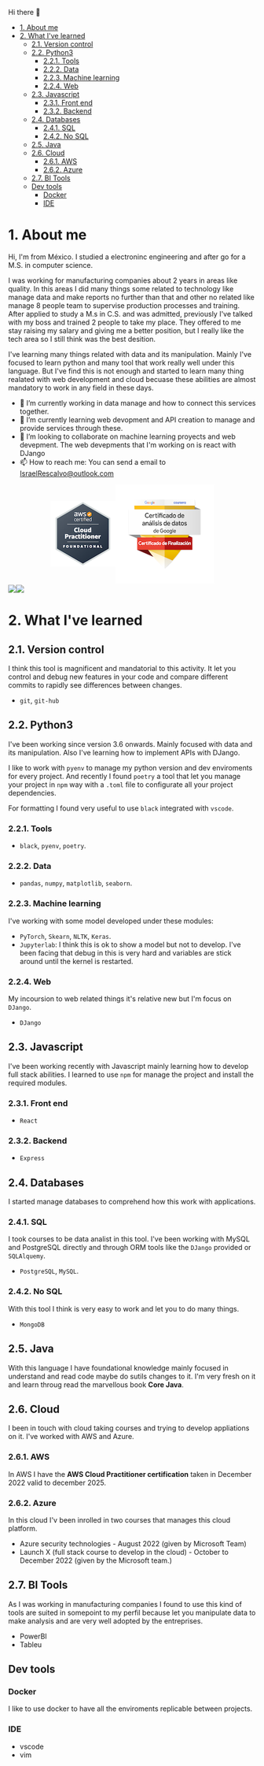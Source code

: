  Hi there 👋


- [1. About me](#1-about-me)
- [2. What I've learned](#2-what-ive-learned)
  - [2.1. Version control](#21-version-control)
  - [2.2. Python3](#22-python3)
    - [2.2.1. Tools](#221-tools)
    - [2.2.2. Data](#222-data)
    - [2.2.3. Machine learning](#223-machine-learning)
    - [2.2.4. Web](#224-web)
  - [2.3. Javascript](#23-javascript)
    - [2.3.1. Front end](#231-front-end)
    - [2.3.2. Backend](#232-backend)
  - [2.4. Databases](#24-databases)
    - [2.4.1. SQL](#241-sql)
    - [2.4.2. No SQL](#242-no-sql)
  - [2.5. Java](#25-java)
  - [2.6. Cloud](#26-cloud)
    - [2.6.1. AWS](#261-aws)
    - [2.6.2. Azure](#262-azure)
  - [2.7. BI Tools](#27-bi-tools)
  - [Dev tools](#dev-tools)
    - [Docker](#docker)
    - [IDE](#ide)



# 1. About me

Hi, I'm from México. I studied a electroninc engineering and after go for a M.S. in  computer science.

I was working for manufacturing companies about 2 years in areas like quality. In this areas I did many things some related to technology like manage data and make reports no further than that and other no related like manage 8 people team to supervise production processes and training. After applied to study a M.s in C.S. and was admitted, previously I've talked with my boss and trained 2 people to take my place. They offered to me stay raising my salary and giving me a better position, but I really like the tech area so I still think was the best desition.


I've learning many things related with data and its manipulation.
Mainly I've focused to learn python and many tool that work really well under this language. But I've find this is not enough and started to learn many thing realated with web development and cloud becuase these abilities are almost mandatory to work in any field in these days. 

- 🔭 I’m currently working in data manage and how to connect this services together.
- 🌱 I’m currently learning web devopment and API creation to manage and provide services through these.
- 👯 I’m looking to collaborate on machine learning proyects and web devepment. The web devepments that I'm working on is react with DJango
- 📫 How to reach me: You can send a email to IsraelRescalvo@outlook.com


<div style="display: flex; align-items: center; justify-content: center">
    <a href="https://www.credly.com/badges/403202c1-ae40-4bec-bfea-006f4dc413a3/public_url">
    <img src="./images/aws-practitioner.png">
    </a>
    <a href="https://www.credly.com/badges/62112e4f-0f91-406d-96b4-5ba9f6e2a34c/public_url">
    <img src="./images/data_analysis.png">
    </a>
</div>


<div style="display: flex">
<img  src="https://github-readme-stats-qk4fsd7tf-standard-io.vercel.app/api/top-langs/?username=Standard-IO&layout=compact&theme=dracula"/>
<img  src="https://github-readme-stats-qk4fsd7tf-standard-io.vercel.app/api?username=Standard-IO&layout=compact&theme=dracula&show_icons=true"/>
</div>


# 2. What I've learned

##  2.1. Version control
I think this tool is magnificent and mandatorial to this activity. It let you control and debug new features in your code and compare different commits to rapidly see differences between changes.

  * `git`, `git-hub`
## 2.2. Python3
I've been working since version 3.6 onwards. Mainly focused with data and its manipulation. Also I've learning how to implement APIs with DJango.

I like to work with `pyenv` to manage my python version and dev enviroments for every project. And recently I found `poetry` a tool that let you manage your project in `npm` way with a `.toml` file to configurate all your project dependencies.

For formatting I found very useful to use `black` integrated with `vscode`. 

### 2.2.1. Tools
* `black`, `pyenv`, `poetry`.

### 2.2.2. Data
* `pandas`, `numpy`, `matplotlib`, `seaborn`.

### 2.2.3. Machine learning 
I've working with some model developed under these modules:
* `PyTorch`, `Skearn`, `NLTK`, `Keras`.
* `Jupyterlab`: I think this is ok to show a model but not to develop. I've been facing that debug in this is very hard and variables are stick around until the kernel is restarted.

### 2.2.4. Web
My incoursion to web related things it's relative new but I'm focus on `DJango`.
* `DJango`

## 2.3. Javascript
I've been working recently with Javascript mainly learning how to develop full stack abilities. I learned to use `npm` for manage the project and install the required modules.

### 2.3.1. Front end
* `React`
### 2.3.2. Backend
* `Express`
  

## 2.4. Databases
I started manage databases to comprehend how this work with applications.

### 2.4.1. SQL
I took courses to be data analist in this tool. I've been working with MySQL and PostgreSQL directly and through ORM tools like the `DJango` provided or  `SQLAlquemy`.

* `PostgreSQL`, `MySQL`.

### 2.4.2. No SQL
With this tool I think is very easy to work and let you to do many things.

* `MongoDB`

## 2.5. Java

With this language I have foundational knowledge mainly focused in understand and read code maybe do sutils changes to it. I'm very fresh on it and learn throug read the marvellous book **Core Java**.

## 2.6. Cloud

I been in touch with cloud taking courses and trying to develop appliations on it. I've worked with AWS and Azure.

### 2.6.1. AWS
In AWS I have the **AWS Cloud Practitioner certification** taken in December 2022 valid to december 2025.

### 2.6.2. Azure
In this cloud I'v been inrolled in two courses that manages this cloud platform.

* Azure security technologies - August 2022 (given by Microsoft Team)
* Launch X (full stack course to develop in the cloud) - October to December 2022 (given by the Microsoft team.)

## 2.7. BI Tools
As I was working in manufacturing companies I found to  use this kind of tools are suited in somepoint to my perfil because let you manipulate data to make analysis and are very well adopted by the entreprises.

* PowerBI
* Tableu

## Dev tools

### Docker
I like to use docker to have all the enviroments replicable between projects.

### IDE
* vscode
* vim



